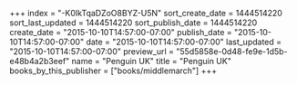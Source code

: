 +++
index = "-K0IkTqaDZoO8BYZ-U5N"
sort_create_date = 1444514220
sort_last_updated = 1444514220
sort_publish_date = 1444514220
create_date = "2015-10-10T14:57:00-07:00"
publish_date = "2015-10-10T14:57:00-07:00"
date = "2015-10-10T14:57:00-07:00"
last_updated = "2015-10-10T14:57:00-07:00"
preview_url = "55d5858e-0d48-fe9e-1d5b-e48b4a2b3eef"
name = "Penguin UK"
title = "Penguin UK"
books_by_this_publisher = ["books/middlemarch"]
+++
